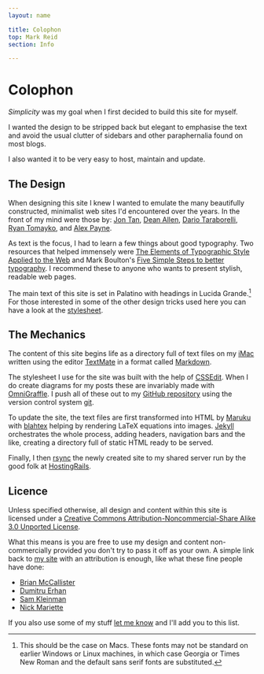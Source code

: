 ```yaml
---
layout: name

title: Colophon
top: Mark Reid
section: Info

---
```


Colophon
========

_Simplicity_ was my goal when I first decided to build this site for myself. 

I wanted the design to be stripped back but elegant to emphasise the text
and avoid the usual clutter of sidebars and other paraphernalia found on most 
blogs.

I also wanted it to be very easy to host, maintain and update. 
 

The Design
----------

When designing this site I knew I wanted to emulate the many beautifully 
constructed, minimalist web sites I'd encountered over the years. 
In the front of my mind were those by: 
[Jon Tan][jt], [Dean Allen][textism], [Dario Taraborelli][dt], 
[Ryan Tomayko][rt], and [Alex Payne][al3x].

As text is the focus, I had to learn a few things about good typography.
Two resources that helped immensely were
[The Elements of Typographic Style Applied to the Web][ets]
and Mark Boulton's [Five Simple Steps to better typography][fss].
I recommend these to anyone who wants to present stylish, readable web pages.

The main text of this site is set in Palatino with headings in Lucida
Grande.[^1] For those interested in some of the other design tricks used here
you can have a look at the [stylesheet][].

[^1]: This should be the case on Macs. These fonts may not be standard on 
earlier Windows or Linux machines, in which case Georgia or Times New
Roman and the default sans serif fonts are substituted.

[dt]: http://nitens.org/taraborelli/colophon
[rt]: http://tomayko.com/
[al3x]: http://al3x.net/about.html
[jt]: http://jontangerine.com/

[ets]: http://www.webtypography.net/
[fss]: http://www.markboulton.co.uk/articles/detail/five_simple_steps_to_better_typography/
[textism]: http://textism.com/

[stylesheet]: /files/css/screen.css

The Mechanics
-------------

The content of this site begins life as a directory full of text files on my [iMac](http://www.apple.com/imac/) written using the editor [TextMate](http://macromates.com/) in a format called  [Markdown](http://daringfireball.net/projects/markdown/). 

The stylesheet I use for the site was built with the help of [CSSEdit](http://macrabbit.com/cssedit/). When I do create diagrams for my posts these are invariably made with [OmniGraffle](http://www.omnigroup.com/applications/OmniGraffle/). I push all of these out to my [GitHub repository](http://github.com/mreid/mark.reid.name/tree/master) using the version control system [git](http://code.google.com/p/git-osx-installer/).

To update the site, the text files are first transformed into HTML by [Maruku](http://maruku.rubyforge.org/) with [blahtex](http://gva.noekeon.org/blahtexml/) helping by rendering LaTeX equations into images. [Jekyll](http://jekyllrb.com) orchestrates the whole process, adding headers, navigation bars and the like, creating a directory full of static HTML ready to be served.  

Finally, I then [rsync](http://www.samba.org/rsync/) the newly created site to my shared server run by the good folk at [HostingRails](http://www.hostingrails.com/).

Licence
-------

Unless specified otherwise, all design and content within this site is 
licensed under a <a rel="license" href="http://creativecommons.org/licenses/by-nc-sa/3.0/">Creative Commons Attribution-Noncommercial-Share Alike 3.0 Unported License</a>.

What this means is you are free to use my design and content non-commercially provided you don't try to pass it off as your own. A simple link back to [my site](/) with an attribution is enough, like what these fine people have done:

* [Brian McCallister](http://skife.org/about.html)
* [Dumitru Erhan](http://www-etud.iro.umontreal.ca/)
* [Sam Kleinman](http://www.tychoish.com/)
* [Nick Mariette](http://www.soundsorange.net/)

If you also use some of my stuff [let me know](mailto:mark@reid.name) and I'll add you to this list.